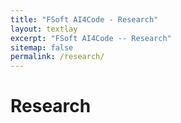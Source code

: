 ```yaml
---
title: "FSoft AI4Code - Research"
layout: textlay
excerpt: "FSoft AI4Code -- Research"
sitemap: false
permalink: /research/
---
```


# Research
